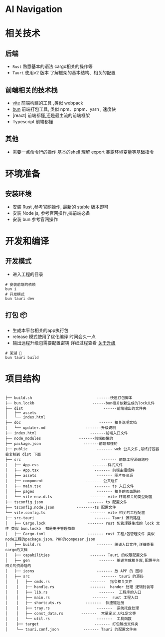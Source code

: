 # AI Navigation

# 相关技术

## 后端

- `Rust` 熟悉基本的语法 cargo相关的操作等
- `Tauri` 使用v2 版本 了解框架的基本结构、相关的配置

## 前端相关的技术栈
- [vite](vite.dev) 前端构建的工具 ,类似 webpack
- [bun](bun.sh) 前端打包工具, 类似 npm、pnpm、yarn , 速度快
- [react] 前端都懂,还是最主流的前端框架
- Typescript 前端都懂

## 其他

- 需要一点命令行的操作 基本的shell 理解 export 暴露环境变量等基础指令


# 环境准备
## 安装环境
- 安装 Rust ,参考官网操作, 最新的 stable 版本即可
- 安装 Node js, 参考官网操作,搞前端必备
- 安装 bun 参考官网操作

# 开发和编译

## 开发模式

- 进入工程的目录

```shell
# 安装前端的依赖
bun i
# 开发模式
bun tauri dev
```

## 打包 📦

- 生成本平台相关的app执行包  
- release 模式使用了优化编译 时间会久一点
- 输出远程升级包需要配置密钥 详细过程查看 [关于升级](/doc/updater.md)

```shell
# 芜湖 🚀
bun tauri build
```

# 项目结构

```

├── build.sh                             ------快速打包脚本
├── bun.lockb                          ------bun相关依赖生成的lock文件
├── dist                                    ------前端输出的文件夹
│   ├── assets
│   └── index.html
├── doc                                   ------ 相关说明文档
│   └── updater.md                  -------升级说明
├── index.html                        -------前端入口文件
├── node_modules                 -------前端都懂的
├── package.json                   -------前端都懂的
├── public                               ------- web 公共文件,最终打包器会复制到 dist 下面
├── src                                    ------- 前端工程源码路径
│   ├── App.css                        -------样式文件
│   ├── App.tsx                         ------- 前端主组组件
│   ├── assets                           ------- 图片等资源
│   ├── component                   ------- 公共组件
│   ├── main.tsx                        ------- ts 入口文件
│   ├── pages                            ------- 相关的页面路径
│   └── vite-env.d.ts                 ------- vite 环境相关的类型配置
├── tsconfig.json                    ------- ts 配置文件
├── tsconfig.node.json          --------ts 配置文件
└── vite.config.ts                    ------- vite 相关的工程配置
├── src-tauri                           ------- Tauri 源码路径
│   ├── Cargo.lock                   ------- rust 包管理器生成的 lock 文件 类似 bun.lockb  都是用于管理依赖
│   ├── Cargo.toml                   ------- rust 工程/包管理文件 类似 node工程的package.json、PHP的composer.json
│   ├── build.rs                         ------- 编译入口文件,详细查看 cargo的文档
│   ├── capabilities                  ------- Tauri 的权限配置文件
│   ├── gen                               ------- 编译生成相关库,配置平台相关的资源啥的
│   ├── icons                            ------- 放 APP 的 图标
│   ├── src                                ------- tauri 的源码
│    │   ├── cmds.rs                  -------  指令相关文件
│    │   ├── handle.rs                -------  hander 处理 逻辑封装等
│    │   ├── lib.rs                       -------  工程库的入口
│    │   ├── main.rs                   -------  rust 工程入口
│    │   ├── shortcuts.rs           -------  快捷键注册
│    │   ├── tray.rs                     -------  系统托盘处理
│    │   ├── const_data.rs        -------  常量定义,URL定义等
│    │   └── util.rs                     -------  工具函数
│    ├── target                         ------- 打包输出文件夹
│    └── tauri.conf.json           ------- Tauri 的配置文件夹
```